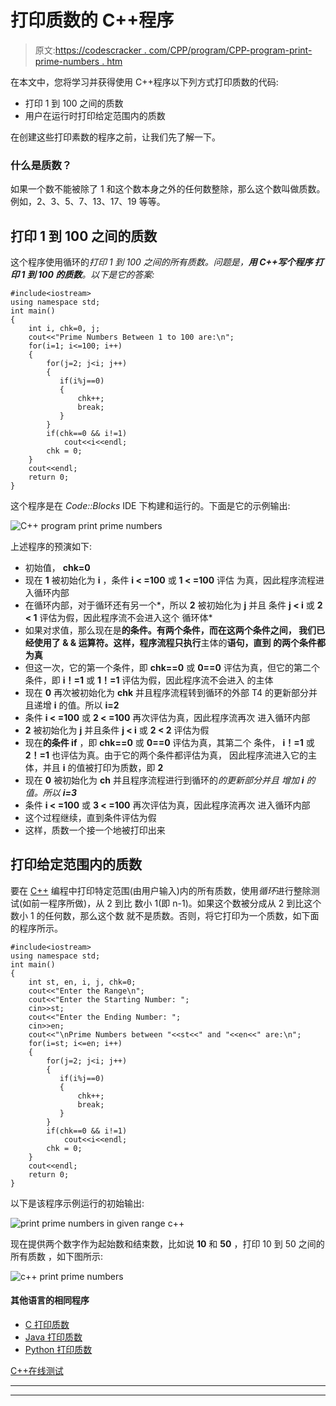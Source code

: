 # 打印质数的 C++程序

> 原文:[https://codescracker . com/CPP/program/CPP-program-print-prime-numbers . htm](https://codescracker.com/cpp/program/cpp-program-print-prime-numbers.htm)

在本文中，您将学习并获得使用 C++程序以下列方式打印质数的代码:

*   打印 1 到 100 之间的质数
*   用户在运行时打印给定范围内的质数

在创建这些打印素数的程序之前，让我们先了解一下。

### 什么是质数？

如果一个数不能被除了 1 和这个数本身之外的任何数整除，那么这个数叫做质数。例如，2、3、5、7、13、17、19 等等。

## 打印 1 到 100 之间的质数

这个程序使用循环的*打印 1 到 100 之间的所有质数。问题是，**用 C++写个程序 打印 1 到 100 的质数**。以下是它的答案:*

```
#include<iostream>
using namespace std;
int main()
{
    int i, chk=0, j;
    cout<<"Prime Numbers Between 1 to 100 are:\n";
    for(i=1; i<=100; i++)
    {
        for(j=2; j<i; j++)
        {
           if(i%j==0)
           {
               chk++;
               break;
           }
        }
        if(chk==0 && i!=1)
            cout<<i<<endl;
        chk = 0;
    }
    cout<<endl;
    return 0;
}
```

这个程序是在 *Code::Blocks* IDE 下构建和运行的。下面是它的示例输出:

![C++ program print prime numbers](../Images/04c71d4874b43e0f073bd7b19c95f105.png)

上述程序的预演如下:

*   初始值， **chk=0**
*   现在 **1** 被初始化为 **i** ，条件 **i < =100** 或 **1 < =100** 评估 为真，因此程序流程进入循环内部
*   在循环内部，对于循环还有另一个*，所以 **2** 被初始化为 **j** 并且 条件 **j < i** 或 **2 < 1** 评估为假，因此程序流不会进入这个 循环体*
*   如果对求值，那么现在是**的条件。有两个条件，而在这两个条件之间， 我们已经使用了 **& &** 运算符。这样，程序流程只执行**主体的**语句，直到 的两个条件都为真**
*   但这一次，它的第一个条件，即 **chk==0** 或 **0==0** 评估为真，但它的第二个 条件，即 **i！=1** 或 **1！=1** 评估为假，因此程序流不会进入 的主体
*   现在 **0** 再次被初始化为 **chk** 并且程序流程转到循环的外部 T4 的更新部分并且递增 **i** 的值。所以 **i=2**
*   条件 **i < =100** 或 **2 < =100** 再次评估为真，因此程序流再次 进入循环内部
*   **2** 被初始化为 **j** 并且条件 **j < i** 或 **2 < 2** 评估为假
*   现在**的条件 if** ，即 **chk==0** 或 **0==0** 评估为真，其第二个 条件， **i！=1** 或 **2！=1** 也评估为真。由于它的两个条件都评估为真， 因此程序流进入它的主体，并且 **i** 的值被打印为质数，即 **2**
*   现在 **0** 被初始化为 **ch** 并且程序流程进行到循环的*的更新部分并且 增加 **i** 的值。所以 **i=3***
*   条件 **i < =100** 或 **3 < =100** 再次评估为真，因此程序流再次 进入循环内部
*   这个过程继续，直到条件评估为假
*   这样，质数一个接一个地被打印出来

## 打印给定范围内的质数

要在 [C++](/cpp/index.htm) 编程中打印特定范围(由用户输入)内的所有质数，使用*循环*进行整除测试(如前一程序所做)，从 2 到比 数小 1(即 n-1)。如果这个数被分成从 2 到比这个数小 1 的任何数，那么这个数 就不是质数。否则，将它打印为一个质数，如下面的程序所示。

```
#include<iostream>
using namespace std;
int main()
{
    int st, en, i, j, chk=0;
    cout<<"Enter the Range\n";
    cout<<"Enter the Starting Number: ";
    cin>>st;
    cout<<"Enter the Ending Number: ";
    cin>>en;
    cout<<"\nPrime Numbers between "<<st<<" and "<<en<<" are:\n";
    for(i=st; i<=en; i++)
    {
        for(j=2; j<i; j++)
        {
           if(i%j==0)
           {
               chk++;
               break;
           }
        }
        if(chk==0 && i!=1)
            cout<<i<<endl;
        chk = 0;
    }
    cout<<endl;
    return 0;
}
```

以下是该程序示例运行的初始输出:

![print prime numbers in given range c++](../Images/6da525450820dd8600b877e134047e80.png)

现在提供两个数字作为起始数和结束数，比如说 **10** 和 **50** ，打印 10 到 50 之间的所有质数 ，如下图所示:

![c++ print prime numbers](../Images/70f03d78e5554281f1714cf18d97cee6.png)

#### 其他语言的相同程序

*   [C 打印质数](/c/program/c-program-print-prime-numbers.htm)
*   [Java 打印质数](/java/program/java-program-print-prime-numbers.htm)
*   [Python 打印质数](/python/program/python-program-print-prime-numbers.htm)

[C++在线测试](/exam/showtest.php?subid=3)

* * *

* * *